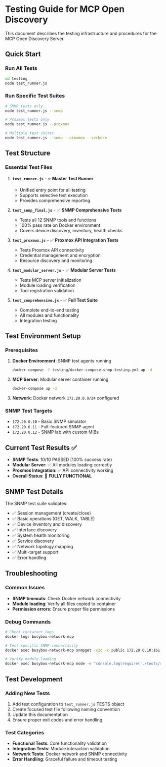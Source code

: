# Testing Guide for MCP Open Discovery

This document describes the testing infrastructure and procedures for the MCP Open Discovery Server.

## Quick Start

### Run All Tests

```bash
cd testing
node test_runner.js
```

### Run Specific Test Suites

```bash
# SNMP tests only
node test_runner.js --snmp

# Proxmox tests only
node test_runner.js --proxmox

# Multiple test suites
node test_runner.js --snmp --proxmox --verbose
```

## Test Structure

### Essential Test Files

1. **`test_runner.js`** - ⭐ **Master Test Runner**

   - Unified entry point for all testing
   - Supports selective test execution
   - Provides comprehensive reporting

2. **`test_snmp_final.js`** - ✅ **SNMP Comprehensive Tests**

   - Tests all 12 SNMP tools and functions
   - 100% pass rate on Docker environment
   - Covers device discovery, inventory, health checks

3. **`test_proxmox.js`** - ✅ **Proxmox API Integration Tests**

   - Tests Proxmox API connectivity
   - Credential management and encryption
   - Resource discovery and monitoring

4. **`test_modular_server.js`** - ✅ **Modular Server Tests**

   - Tests MCP server initialization
   - Module loading verification
   - Tool registration validation

5. **`test_comprehensive.js`** - ✅ **Full Test Suite**
   - Complete end-to-end testing
   - All modules and functionality
   - Integration testing

## Test Environment Setup

### Prerequisites

1. **Docker Environment**: SNMP test agents running

   ```bash
   docker-compose -f testing/docker-compose-snmp-testing.yml up -d
   ```

2. **MCP Server**: Modular server container running

   ```bash
   docker-compose up -d
   ```

3. **Network**: Docker network `172.20.0.0/24` configured

### SNMP Test Targets

- `172.20.0.10` - Basic SNMP simulator
- `172.20.0.11` - Full-featured SNMP agent
- `172.20.0.12` - SNMP lab with custom MIBs

## Current Test Results ✅

- **SNMP Tests**: 10/10 PASSED (100% success rate)
- **Modular Server**: ✅ All modules loading correctly
- **Proxmox Integration**: ✅ API connectivity working
- **Overall Status**: 🎉 **FULLY FUNCTIONAL**

## SNMP Test Details

The SNMP test suite validates:

- ✅ Session management (create/close)
- ✅ Basic operations (GET, WALK, TABLE)
- ✅ Device inventory and discovery
- ✅ Interface discovery
- ✅ System health monitoring
- ✅ Service discovery
- ✅ Network topology mapping
- ✅ Multi-target support
- ✅ Error handling

## Troubleshooting

### Common Issues

- **SNMP timeouts**: Check Docker network connectivity
- **Module loading**: Verify all files copied to container
- **Permission errors**: Ensure proper file permissions

### Debug Commands

```bash
# Check container logs
docker logs busybox-network-mcp

# Test specific SNMP connectivity
docker exec busybox-network-mcp snmpget -v2c -c public 172.20.0.10:161 1.3.6.1.2.1.1.1.0

# Verify module loading
docker exec busybox-network-mcp node -e "console.log(require('./tools/snmp_module.js').getTools().length)"
```

## Test Development

### Adding New Tests

1. Add test configuration to `test_runner.js` TESTS object
2. Create focused test file following naming convention
3. Update this documentation
4. Ensure proper exit codes and error handling

### Test Categories

- **Functional Tests**: Core functionality validation
- **Integration Tests**: Module interaction validation
- **Network Tests**: Docker network and SNMP connectivity
- **Error Handling**: Graceful failure and timeout testing
